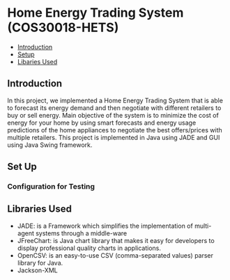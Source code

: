 # Home Energy Trading System (COS30018-HETS)


* [Introduction](#introduction)
* [Setup](#setup)
* [Libaries Used](#libraries-used)

## Introduction

In this project, we implemented a Home Energy Trading System that is able to forecast its energy demand
and then negotiate with different retailers to buy or sell energy. Main objective of the system is to
minimize the cost of energy for your home by using smart forecasts and energy usage predictions of the
home appliances to negotiate the best offers/prices with multiple retailers. This project is implemented
in Java using JADE and GUI using Java Swing framework.

## Set Up

### Configuration for Testing


## Libraries Used

 * JADE:  is a Framework which simplifies the implementation of multi-agent systems through a middle-ware
 * JFreeChart:  is Java chart library that makes it easy for developers to display professional quality charts in applications.
 * OpenCSV:  is an easy-to-use CSV (comma-separated values) parser library for Java.
 * Jackson-XML

	

